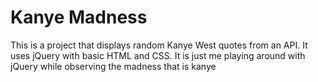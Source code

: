 # Kanye Madness
This is a project that displays random Kanye West quotes from an API. It uses jQuery with basic HTML and CSS.
It is just me playing around with jQuery while observing the madness that is kanye
